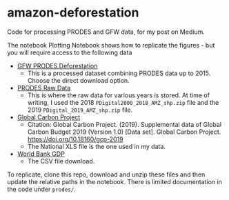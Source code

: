 # amazon-deforestation

Code for processing PRODES and GFW data, for my post on Medium.

The notebook Plotting Notebook shows how to replicate the figures - but you will require access to the following data
- [GFW PRODES Deforestation](http://data.globalforestwatch.org/datasets/4160f715e12d46a98c989bdbe7e5f4d6_1)
  - This is a processed dataset combining PRODES data up to 2015. Choose the direct download option.
- [PRODES Raw Data](http://www.dpi.inpe.br/prodesdigital/dadosn/mosaicos/)
  - This is where the raw data for various years is stored. At time of writing, I used the 2018 `PDigital2000_2018_AMZ_shp.zip` file and the 2019 `PDigital_2019_AMZ_shp.zip` file.
- [Global Carbon Project](https://www.icos-cp.eu/global-carbon-budget-2019)
  - Citation: Global Carbon Project. (2019). Supplemental data of Global Carbon Budget 2019 (Version 1.0) [Data set]. Global Carbon Project. https://doi.org/10.18160/gcp-2019 
  - The National XLS file is the one used in my data.
- [World Bank GDP](https://data.worldbank.org/indicator/NY.GDP.MKTP.PP.KD?locations=BR)
  - The CSV file download.

To replicate, clone this repo, download and unzip these files and then update the relative paths in the notebook. There is limited documentation in the code under `prodes/`.

